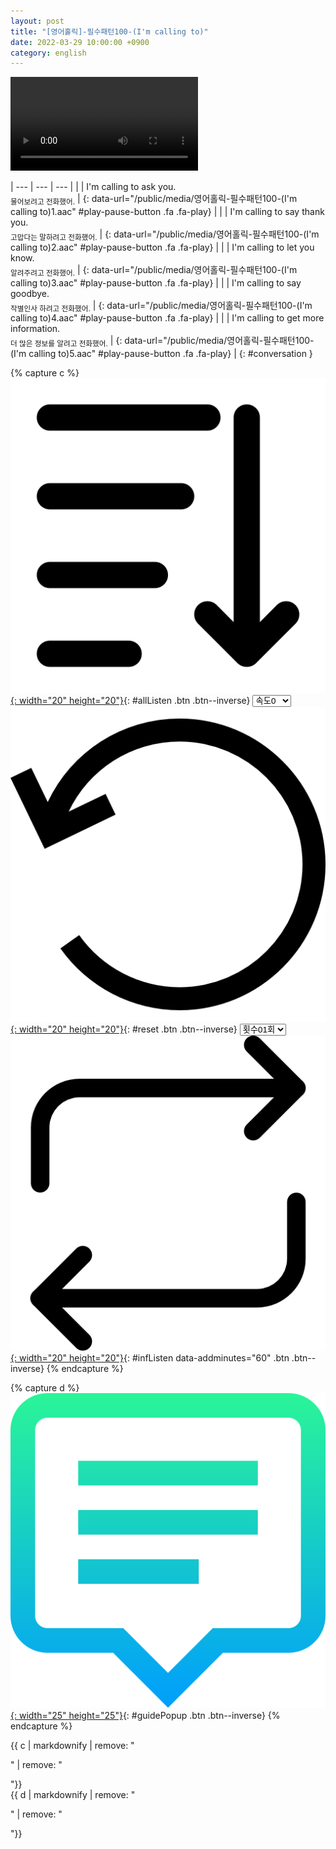 ```yaml
---
layout: post
title: "[영어홀릭]-필수패턴100-(I'm calling to)"
date: 2022-03-29 10:00:00 +0900
category: english
---
```


<div class="video-container">
    <video id="player" class="video-js vjs-default-skin vjs-big-play-centered" data-json="/public/json/영어홀릭-필수패턴100-(I'm calling to).json"></video>
</div>

| --- | --- | --- |
| | I'm calling to ask you.<br /><sub>물어보려고 전화했어.</sub> | [](#){: data-url="/public/media/영어홀릭-필수패턴100-(I'm calling to)1.aac" #play-pause-button .fa .fa-play} |
| | I'm calling to say thank you.<br /><sub>고맙다는 말하려고 전화했어.</sub> | [](#){: data-url="/public/media/영어홀릭-필수패턴100-(I'm calling to)2.aac" #play-pause-button .fa .fa-play} |
| | I'm calling to let you know.<br /><sub>알려주려고 전화했어.</sub> | [](#){: data-url="/public/media/영어홀릭-필수패턴100-(I'm calling to)3.aac" #play-pause-button .fa .fa-play} |
| | I'm calling to say goodbye.<br /><sub>작별인사 하려고 전화했어.</sub> | [](#){: data-url="/public/media/영어홀릭-필수패턴100-(I'm calling to)4.aac" #play-pause-button .fa .fa-play} |
| | I'm calling to get more information.<br /><sub>더 많은 정보를 알려고 전화했어.</sub> | [](#){: data-url="/public/media/영어홀릭-필수패턴100-(I'm calling to)5.aac" #play-pause-button .fa .fa-play} |
{: #conversation }

{% capture c %}
  [![](/public/icon/sorting-order-button.png){: width="20" height="20"}](#){: #allListen .btn .btn--inverse}
  <select id="playbackspeed">
    <option value="2.0">속도+2</option>
    <option value="1.5">속도+1</option>
    <option value="1.0" selected>속도0</option>
    <option value="0.75">속도-1</option>
    <option value="0.5">속도-2</option>
  </select>
  [![](/public/icon/reset-button.png){: width="20" height="20"}](#){: #reset .btn .btn--inverse}
  <select id="ringsToPlay">
    <option value="1">횟수01회</option>
    <option value="2">횟수02회</option>
    <option value="3">횟수03회</option>
    <option value="4">횟수04회</option>
    <option value="5">횟수05회</option>
    <option value="7">횟수07회</option>
    <option value="10">횟수10회</option>
  </select>
  [![](/public/icon/repeat-button.png){: width="20" height="20"}](#){: #infListen data-addminutes="60" .btn .btn--inverse}
{% endcapture %}

{% capture d %}
[![](/public/icon/open-popup-button.png){: width="25" height="25"}](#){: #guidePopup .btn .btn--inverse}
{% endcapture %}

<div class="bottom-bar">
  <div class="bottom-bar1"></div>
  <div class="bottom-bar2">{{ c | markdownify | remove: "<p>" | remove: "</p>"}}</div>
  <div class="bottom-bar3">{{ d | markdownify | remove: "<p>" | remove: "</p>"}}</div>
</div>